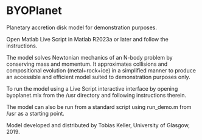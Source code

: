 # BYOPlanet
Planetary accretion disk model for demonstration purposes.

Open Matlab Live Script in Matlab R2023a or later and follow the instructions.

The model solves Newtonian mechanics of an N-body problem by conserving mass and momentum. It approximates collisions and compositional evolution (metal+rock+ice) in a simplified manner to produce an accessible and efficient model suited to demonstration purposes only.

To run the model using a Live Script interactive interface by opening byoplanet.mlx from the /usr directory and following instructions therein.

The model can also be run from a standard script using run_demo.m from /usr as a starting point.

Model developed and distributed by Tobias Keller, University of Glasgow, 2019.
